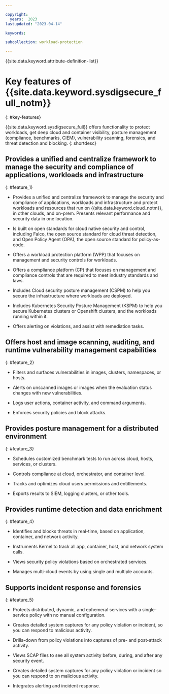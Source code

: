 ```yaml
---

copyright:
  years:  2023
lastupdated: "2023-04-14"

keywords:

subcollection: workload-protection

---
```


{{site.data.keyword.attribute-definition-list}}


# Key features of {{site.data.keyword.sysdigsecure_full_notm}}
{: #key-features}

{{site.data.keyword.sysdigsecure_full}} offers functionality to protect workloads, get deep cloud and container visibility, posture management (compliance, benchmarks, CIEM), vulnerability scanning, forensics, and threat detection and blocking.
{: shortdesc}



## Provides a unified and centralize framework to manage the security and compliance of applications, workloads and infrastructure
{: #feature_1}

- Provides a unified and centralize framework to manage the security and compliance of applications, workloads and infrastructure and protect workloads and resources that run on {{site.data.keyword.cloud_notm}}, in other clouds, and on-prem. Presents relevant performance and security data in one location.

- Is built on open standards for cloud native security and control, including Falco, the open source standard for cloud threat detection, and Open Policy Agent (OPA), the open source standard for policy-as-code.

- Offers a workload protection platform (WPP) that focuses on management and security controls for workloads.

- Offers a compliance platform (CP) that focuses on management and compliance  controls that are required to meet industry standards and laws.

- Includes Cloud security posture management (CSPM) to help you secure the infrastructure where workloads are deployed.

- Includes Kubernetes Security Posture Management (KSPM) to help you secure Kubernetes clusters or Openshift clusters, and the workloads running within it.

- Offers alerting on violations, and assist with remediation tasks.


## Offers host and image scanning, auditing, and runtime vulnerability management capabilities
{: #feature_2}

- Filters and surfaces vulnerabilities in images, clusters, namespaces, or hosts.

- Alerts on unscanned images or images when the evaluation status changes with new vulnerabilities.

- Logs user actions, container activity, and command arguments.

- Enforces security policies and block attacks.

## Provides posture management for a distributed environment
{: #feature_3}

- Schedules customized benchmark tests to run across cloud, hosts, services, or clusters.

- Controls compliance at cloud, orchestrator, and container level.

- Tracks and optimizes cloud users permissions and entitlements.

- Exports results to SIEM, logging clusters, or other tools.

## Provides runtime detection and data enrichment
{: #feature_4}

- Identifies and blocks threats in real-time, based on application, container, and network activity.

- Instruments Kernel to track all app, container, host, and network system calls.

- Views security policy violations based on orchestrated services.

- Manages multi-cloud events by using single and multiple accounts.

## Supports incident response and forensics
{: #feature_5}

- Protects distributed, dynamic, and ephemeral services with a single-service policy with no manual configuration.

- Creates detailed system captures for any policy violation or incident, so you can respond to malicious activity.

- Drills-down from policy violations into captures of pre- and post-attack activity.

- Views SCAP files to see all system activity before, during, and after any security event.

- Creates detailed system captures for any policy violation or incident so you can respond to on malicious activity.

- Integrates alerting and incident response.

